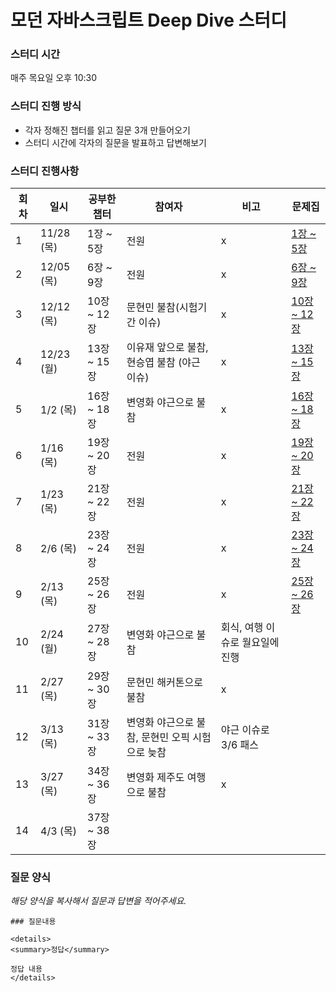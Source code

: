 # 모던 자바스크립트 Deep Dive 스터디

### 스터디 시간

매주 목요일 오후 10:30

### 스터디 진행 방식

- 각자 정해진 챕터를 읽고 질문 3개 만들어오기
- 스터디 시간에 각자의 질문을 발표하고 답변해보기

### 스터디 진행사항

| 회차 | 일시       | 공부한 챕터 | 참여자                                          | 비고                            | 문제집                          |
| ---- | ---------- | ----------- | ----------------------------------------------- | ------------------------------- | ------------------------------- |
| 1    | 11/28 (목) | 1장 ~ 5장   | 전원                                            | x                               | [1장 ~ 5장](01회차/문제집.md)   |
| 2    | 12/05 (목) | 6장 ~ 9장   | 전원                                            | x                               | [6장 ~ 9장](02회차/문제집.md)   |
| 3    | 12/12 (목) | 10장 ~ 12장 | 문현민 불참(시험기간 이슈)                      | x                               | [10장 ~ 12장](03회차/문제집.md) |
| 4    | 12/23 (월) | 13장 ~ 15장 | 이유재 앞으로 불참, 현승엽 불참 (야근 이슈)     | x                               | [13장 ~ 15장](04회차/문제집.md) |
| 5    | 1/2 (목)   | 16장 ~ 18장 | 변영화 야근으로 불참                            | x                               | [16장 ~ 18장](05회차/문제집.md) |
| 6    | 1/16 (목)  | 19장 ~ 20장 | 전원                                            | x                               | [19장 ~ 20장](06회차/문제집.md) |
| 7    | 1/23 (목)  | 21장 ~ 22장 | 전원                                            | x                               | [21장 ~ 22장](07회차/문제집.md) |
| 8    | 2/6 (목)   | 23장 ~ 24장 | 전원                                            | x                               | [23장 ~ 24장](08회차/문제집.md) |
| 9    | 2/13 (목)  | 25장 ~ 26장 | 전원                                            | x                               | [25장 ~ 26장](09회차/문제집.md) |
| 10   | 2/24 (월)  | 27장 ~ 28장 | 변영화 야근으로 불참                            | 회식, 여행 이슈로 월요일에 진행 |                                 |
| 11   | 2/27 (목)  | 29장 ~ 30장 | 문현민 해커톤으로 불참                          | x                               |                                 |
| 12   | 3/13 (목)  | 31장 ~ 33장 | 변영화 야근으로 불참, 문현민 오픽 시험으로 늦참 | 야근 이슈로 3/6 패스            |                                 |
| 13   | 3/27 (목)  | 34장 ~ 36장 | 변영화 제주도 여행으로 불참                                               |              x                   |                                 |
| 14   | 4/3 (목)  | 37장 ~ 38장 |                                                |                                 |                                 |

### 질문 양식

_해당 양식을 복사해서 질문과 답변을 적어주세요._

```
### 질문내용

<details>
<summary>정답</summary>

정답 내용
</details>
```
